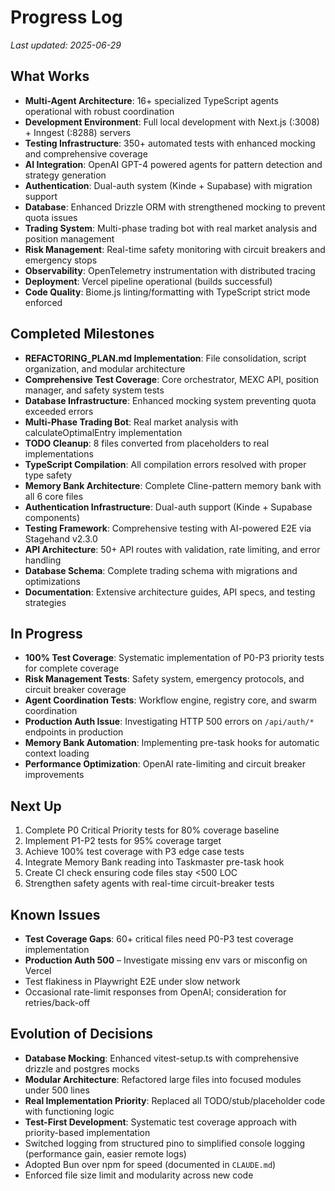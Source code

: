 # Progress Log

_Last updated: 2025-06-29_

## What Works
- **Multi-Agent Architecture**: 16+ specialized TypeScript agents operational with robust coordination
- **Development Environment**: Full local development with Next.js (:3008) + Inngest (:8288) servers
- **Testing Infrastructure**: 350+ automated tests with enhanced mocking and comprehensive coverage
- **AI Integration**: OpenAI GPT-4 powered agents for pattern detection and strategy generation
- **Authentication**: Dual-auth system (Kinde + Supabase) with migration support
- **Database**: Enhanced Drizzle ORM with strengthened mocking to prevent quota issues
- **Trading System**: Multi-phase trading bot with real market analysis and position management
- **Risk Management**: Real-time safety monitoring with circuit breakers and emergency stops
- **Observability**: OpenTelemetry instrumentation with distributed tracing
- **Deployment**: Vercel pipeline operational (builds successful)
- **Code Quality**: Biome.js linting/formatting with TypeScript strict mode enforced

## Completed Milestones
- **REFACTORING_PLAN.md Implementation**: File consolidation, script organization, and modular architecture
- **Comprehensive Test Coverage**: Core orchestrator, MEXC API, position manager, and safety system tests
- **Database Infrastructure**: Enhanced mocking system preventing quota exceeded errors
- **Multi-Phase Trading Bot**: Real market analysis with calculateOptimalEntry implementation
- **TODO Cleanup**: 8 files converted from placeholders to real implementations
- **TypeScript Compilation**: All compilation errors resolved with proper type safety
- **Memory Bank Architecture**: Complete Cline-pattern memory bank with all 6 core files
- **Authentication Infrastructure**: Dual-auth support (Kinde + Supabase components)
- **Testing Framework**: Comprehensive testing with AI-powered E2E via Stagehand v2.3.0
- **API Architecture**: 50+ API routes with validation, rate limiting, and error handling
- **Database Schema**: Complete trading schema with migrations and optimizations
- **Documentation**: Extensive architecture guides, API specs, and testing strategies

## In Progress
- **100% Test Coverage**: Systematic implementation of P0-P3 priority tests for complete coverage
- **Risk Management Tests**: Safety system, emergency protocols, and circuit breaker coverage
- **Agent Coordination Tests**: Workflow engine, registry core, and swarm coordination
- **Production Auth Issue**: Investigating HTTP 500 errors on `/api/auth/*` endpoints in production
- **Memory Bank Automation**: Implementing pre-task hooks for automatic context loading
- **Performance Optimization**: OpenAI rate-limiting and circuit breaker improvements

## Next Up
1. Complete P0 Critical Priority tests for 80% coverage baseline
2. Implement P1-P2 tests for 95% coverage target
3. Achieve 100% test coverage with P3 edge case tests
4. Integrate Memory Bank reading into Taskmaster pre-task hook
5. Create CI check ensuring code files stay <500 LOC
6. Strengthen safety agents with real-time circuit-breaker tests

## Known Issues
- **Test Coverage Gaps**: 60+ critical files need P0-P3 test coverage implementation
- **Production Auth 500** – Investigate missing env vars or misconfig on Vercel
- Test flakiness in Playwright E2E under slow network
- Occasional rate-limit responses from OpenAI; consideration for retries/back-off

## Evolution of Decisions
- **Database Mocking**: Enhanced vitest-setup.ts with comprehensive drizzle and postgres mocks
- **Modular Architecture**: Refactored large files into focused modules under 500 lines
- **Real Implementation Priority**: Replaced all TODO/stub/placeholder code with functioning logic
- **Test-First Development**: Systematic test coverage approach with priority-based implementation
- Switched logging from structured pino to simplified console logging (performance gain, easier remote logs)
- Adopted Bun over npm for speed (documented in `CLAUDE.md`)
- Enforced file size limit and modularity across new code
